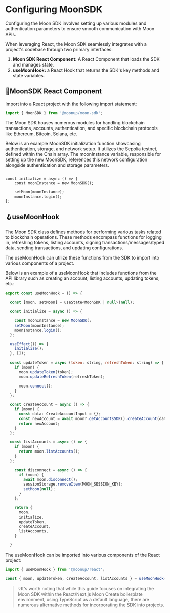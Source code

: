 # Configuring MoonSDK

Configuring the Moon SDK involves setting up various modules and authentication parameters to ensure smooth communication with Moon APIs.

When leveraging React, the Moon SDK seamlessly integrates with a project's codebase through two primary interfaces:

1. **Moon SDK React Component:** A React Component that loads the SDK and manages state.
2. **useMoonHook:** a React Hook that returns the SDK's key methods and state variables.

## 🌚**MoonSDK React Component**

Import into a React project with the following import statement:

```jsx
import { MoonSDK } from '@moonup/moon-sdk';
```

The Moon SDK houses numerous modules for handling blockchain transactions, accounts, authentication, and specific blockchain protocols like Ethereum, Bitcoin, Solana, etc.

Below is an example MoonSDK initialization function showcasing authentication, storage, and network setup. It utilizes the Sepolia testnet, defined within the Chain array. The moonInstance variable, responsible for setting up the new MoonSDK, references this network configuration alongside authentication and storage parameters.

```tsx

const initialize = async () => {
	const moonInstance = new MoonSDK();

	setMoon(moonInstance);
	moonInstance.login();
};
```

## 🪝**useMoonHook**

The Moon SDK class defines methods for performing various tasks related to blockchain operations. These methods encompass functions for logging in, refreshing tokens, listing accounts, signing transactions/messages/typed data, sending transactions, and updating configurations.

The useMoonHook can utilize these functions from the SDK to import into various components of a project.

Below is an example of a useMoonHook that includes functions from the API library such as creating an account, listing accounts, updating tokens, etc.:

```jsx
export const useMoonHook = () => {

  const [moon, setMoon] = useState<MoonSDK | null>(null);

  const initialize = async () => {

    const moonInstance = new MoonSDK(;
    setMoon(moonInstance);
    moonInstance.login();
  };

  useEffect(() => {
    initialize();
  }, []);

  const updateToken = async (token: string, refreshToken: string) => {
    if (moon) {
      moon.updateToken(token);
      moon.updateRefreshToken(refreshToken);

      moon.connect();
    }
  };

  const createAccount = async () => {
    if (moon) {
      const data: CreateAccountInput = {};
      const newAccount = await moon?.getAccountsSDK().createAccount(data);
      return newAccount;
    }
  };

  const listAccounts = async () => {
    if (moon) {
      return moon.listAccounts();
    }
  };

    const disconnect = async () => {
      if (moon) {
        await moon.disconnect();
        sessionStorage.removeItem(MOON_SESSION_KEY);
        setMoon(null);
      }
    };

    return {
      moon,
      initialize,
      updateToken,
      createAccount,
      listAccounts,
    }

  }
```

The useMoonHook can be imported into various components of the React project:

```jsx
import { useMoonHook } from '@moonup/react';

const { moon, updateToken, createAccount, listAccounts } = useMoonHook();
```

> 💡It's worth noting that while this guide focuses on integrating the Moon SDK within the React/Next.js Moon Create boilerplate environment, using TypeScript as a default language, there are numerous alternative methods for incorporating the SDK into projects.
